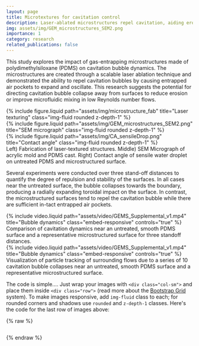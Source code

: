 ```yaml
---
layout: page
title: Microtextures for cavitation control
description: Laser-ablated microstructures repel cavitation, aiding erosion control and enhancing microfluidic mixing.
img: assets/img/GEM_microstructures_SEM2.png
importance: 1
category: research
related_publications: false
---
```


This study explores the impact of gas-entrapping microstructures made of polydimethylsiloxane (PDMS) on cavitation bubble dynamics. The microstructures are created through a scalable laser ablation technique and demonstrated the ability to repel cavitation bubbles by causing entrapped air pockets to expand and oscillate. This research suggests the potential for directing cavitation bubble collapse away from surfaces to reduce erosion or improve microfluidic mixing in low Reynolds number flows.


<div class="row">
    <div class="col-sm mt-3 mt-md-0">
        {% include figure.liquid path="assets/img/microstructure_fab" title="Laser texturing" class="img-fluid rounded z-depth-1" %}
    </div>
    <div class="col-sm mt-3 mt-md-0">
        {% include figure.liquid path="assets/img/GEM_microstructures_SEM2.png" title="SEM micrograph" class="img-fluid rounded z-depth-1" %}
    </div>
    <div class="col-sm mt-3 mt-md-0">
        {% include figure.liquid path="assets/img/CA_sensileDrop.png" title="Contact angle" class="img-fluid rounded z-depth-1" %}
    </div>
</div>
<div class="caption">
    Left) Fabrication of laser-textured structures. Middle) SEM Micrograph of acrylic mold and PDMS cast. Right) Contact angle of sensile water droplet on untreated PDMS and microstructured surface.
</div>

Several experiments were conducted over three stand-off distances to quantify the degree of repulsion and stability of the surfaces. In all cases near the untreated surface, the bubble collapses towards the boundary, producing a radially expanding toroidal impact on the surface. In contrast, the microstructured surfaces tend to repel the cavitation bubble while there are sufficient in-tact entrapped air pockets.

<div class="row">
    <div class="col-sm mt-3 mt-md-0">
        {% include video.liquid
           path="assets/video/GEMS_Supplemental_v1.mp4"
           title="Bubble dynamics"
           class="embed-responsive"
           controls="true" %}
    </div>
</div>

<div class="caption">
Comparison of cavitation dynamics near an untreated, smooth PDMS surface and a representative microstructured surface for three standoff distances.
</div>

<div class="row">
    <div class="col-sm mt-3 mt-md-0">
        {% include video.liquid
           path="assets/video/GEMS_Supplemental_v1.mp4"
           title="Bubble dynamics"
           class="embed-responsive"
           controls="true" %}
    </div>
</div>

<div class="caption">
Visualization of particle tracking of surrounding flows due to a series of 10 cavitation bubble collapses near an untreated, smooth PDMS surface and a representative microstructured surface. 
</div>

The code is simple....
Just wrap your images with `<div class="col-sm">` and place them inside `<div class="row">` (read more about the <a href="https://getbootstrap.com/docs/4.4/layout/grid/">Bootstrap Grid</a> system).
To make images responsive, add `img-fluid` class to each; for rounded corners and shadows use `rounded` and `z-depth-1` classes.
Here's the code for the last row of images above:

{% raw %}

```html
```

{% endraw %}
